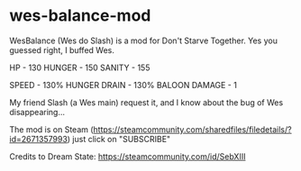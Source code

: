 # wes-balance-mod
WesBalance (Wes do Slash) is a mod for Don't Starve Together. Yes you guessed right, I buffed Wes.

HP - 130
HUNGER - 150
SANITY - 155

SPEED - 130% 
HUNGER DRAIN - 130%
BALOON DAMAGE - 1

My friend Slash (a Wes main) request it, and I know about the bug of Wes disappearing... 

The mod is on Steam (https://steamcommunity.com/sharedfiles/filedetails/?id=2671357993) just click on "SUBSCRIBE"

Credits to Dream State: https://steamcommunity.com/id/SebXIII

